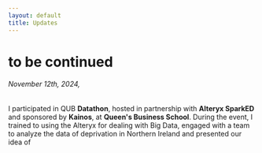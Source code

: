 ```yaml
---
layout: default
title: Updates
---
```


# to be continued

###### November 12th, 2024,
I participated in QUB **Datathon**, hosted in partnership with **Alteryx SparkED** and sponsored by **Kainos**, at **Queen's Business School**.  During the event, I trained to using the Alteryx for dealing with Big Data, engaged with a team to analyze the data of deprivation in Northern Ireland and presented our idea of 

